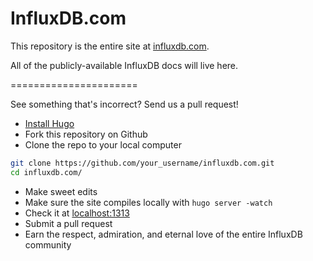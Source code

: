 # InfluxDB.com 

This repository is the entire site at [influxdb.com](http://influxdb.com).

All of the publicly-available InfluxDB docs will live here.

======================

See something that's incorrect? Send us a pull request!

* [Install Hugo](http://gohugo.io/overview/installing/)
* Fork this repository on Github
* Clone the repo to your local computer
```bash
git clone https://github.com/your_username/influxdb.com.git
cd influxdb.com/
```
* Make sweet edits
* Make sure the site compiles locally with `hugo server -watch`
* Check it at [localhost:1313](http://localhost:1313/)
* Submit a pull request
* Earn the respect, admiration, and eternal love of the entire InfluxDB community